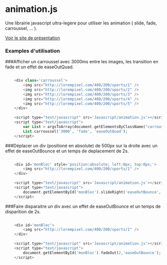 animation.js
============

Une librairie javascript ultra-legere pour utiliser les animation ( slide, fade, carroussel, ...  ).

[Voir le site de présentation](http://veka-server.com)

### Examples d'utilisation

###Afficher un carroussel avec 3000ms entre les images, les transition en fade et un effet de easeOutQuad.

```php

    <div class='carroussel'>
        <img src="http://lorempixel.com/400/200/sports/1" />
        <img src="http://lorempixel.com/400/200/sports/2" />
        <img src="http://lorempixel.com/400/200/sports/3" />
        <img src="http://lorempixel.com/400/200/sports/4" />
        <img src="http://lorempixel.com/400/200/sports/5" />
    </div>
            
    <script type="text/javascript" src='Javascript/animation.js'></script>
    <script type="text/javascript">
        var List = argsToArray(document.getElementsByClassName("carroussel"));
        List.carroussel('3000', 'fade', 'easeOutQuad');
    </script>
```

###Déplacer un div (positioné en absolute) de 500px sur la droite avec un effet de easeOutBounce et un temps de deplacement de 2s.

```php

    <div id='monBloc' style='position:absolute; left:0px; top:0px;'>
        <img src="http://lorempixel.com/400/200/sports/1" />
    </div>
            
    <script type="text/javascript" src='Javascript/animation.js'></script>
    <script type="text/javascript">
    	document.getElementById('monBloc').slideRight('easeOutBounce', 500, 2);
    </script>
```

###Faire disparaitre un div avec un effet de easeOutBounce et un temps de disparition de 2s.

```php

    <div id='monBloc'>
        <img src="http://lorempixel.com/400/200/sports/1" />
    </div>
            
    <script type="text/javascript" src='Javascript/animation.js'></script>
    <script type="text/javascript">
    	document.getElementById('monBloc').fadeOut(2,'easeOutBounce');
    </script>
```

